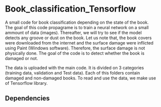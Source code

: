 # Book_classification_Tensorflow

A small code for book classification depending on the state of the book. The goal of this code propagrame is to train a neural network on a small ammount of data (images). Thereafter, we will try to see if the model detects any groove or dust on the book. Let us note that, the book covers were downloaded from the internet and the surface damage were inflicted using Paint (Windows software). Therefore, the surface damage is not physically done. The goal of the code is to detect whether the book is damaged or not.

The data is uploaded with the main code. It is divided on 3 categories (training data, validation and Test data). Each of this folders contain damaged and non-damaged books. To read and use the data, we make use of Tensorflow library.


## Dependencies
